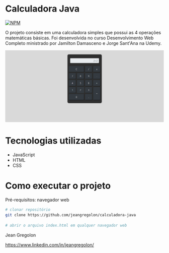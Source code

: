 # Calculadora Java
[![NPM](https://img.shields.io/npm/l/react)](https://github.com/jeangregolon/calculadora-java/blob/main/LICENSE)

O projeto consiste em uma calculadora simples que possui as 4 operações matemáticas básicas. Foi desenvolvida no curso Desenvolvimento Web Completo ministrado por Jamilton Damasceno e Jorge Sant'Ana na Udemy.

![Screenshot da calculadora](https://github.com/jeangregolon/assets/blob/main/calculadora-java-desktop.png)

# Tecnologias utilizadas
- JavaScript
- HTML 
- CSS 

# Como executar o projeto
Pré-requisitos: navegador web

```bash
# clonar repositório
git clone https://github.com/jeangregolon/calculadora-java

# abrir o arquivo index.html em qualquer navegador web

```


Jean Gregolon

https://www.linkedin.com/in/jeangregolon/
